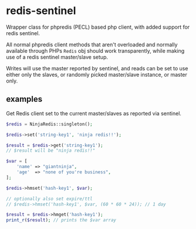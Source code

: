 # redis-sentinel
Wrapper class for phpredis (PECL) based php client, with added support for redis sentinel.

All normal phpredis client methods that aren't overloaded and normally available through PHPs `Redis` obj
should work transparently, while making use of a redis sentinel master/slave setup.

Writes will use the master reported by sentinel, and reads can be set to use
either only the slaves, or randomly picked master/slave instance, or master only.

## examples
Get Redis client set to the current master/slaves as reported via sentinel.

```php
$redis = NinjaRedis::singleton();

$redis->set('string-key1', 'ninja redis!!');

$result = $redis->get('string-key1');
// $result will be "ninja redis!!"

$var = [
    'name' => "giantninja",
    'age'  => "none of you're business",
];

$redis->hmset('hash-key1', $var);

// optionally also set expire/ttl
// $redis->hmset('hash-key1', $var, (60 * 60 * 24)); // 1 day

$result = $redis->hmget('hash-key1');
print_r($result); // prints the $var array

```


